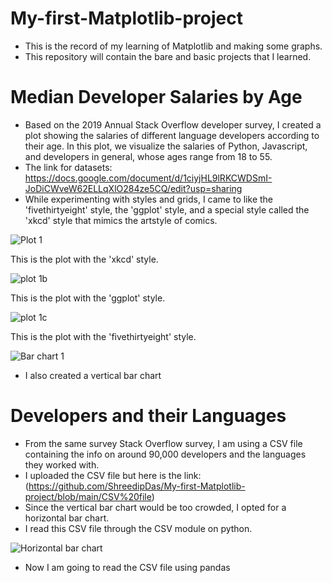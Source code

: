 # My-first-Matplotlib-project
- This is the record of my learning of Matplotlib and making some graphs.
- This repository will contain the bare and basic projects that I learned.

# Median Developer Salaries by Age
- Based on the 2019 Annual Stack Overflow developer survey, I created a plot showing the salaries of different language developers according to their age.
In this plot, we visualize the salaries of Python, Javascript, and developers in general, whose ages range from 18 to 55.
- The link for datasets: https://docs.google.com/document/d/1ciyjHL9lRKCWDSmI-JoDiCWveW62ELLqXlO284ze5CQ/edit?usp=sharing
- While experimenting with styles and grids, I came to like the 'fivethirtyeight' style, the 'ggplot' style, and a special style called the 'xkcd' style that mimics the artstyle of comics.

![Plot 1](https://github.com/user-attachments/assets/37eeed6b-3fa1-4ef4-9bd4-e2e6b3c95bc3)

This is the plot with the 'xkcd' style.

![plot 1b](https://github.com/user-attachments/assets/339556d6-a2e4-4446-8ef4-722b441f3079)

This is the plot with the 'ggplot' style.

![plot 1c](https://github.com/user-attachments/assets/0810c68f-636a-4e4f-914b-a1c3ad65b0b3)

This is the plot with the 'fivethirtyeight' style.

![Bar chart 1](https://github.com/user-attachments/assets/7ed064a6-b7e0-411c-aa61-ce901b748221)

- I also created a vertical bar chart

# Developers and their Languages
- From the same survey Stack Overflow survey, I am using a CSV file containing the info on around 90,000 developers and the languages they worked with.
- I uploaded the CSV file but here is the link: (https://github.com/ShreedipDas/My-first-Matplotlib-project/blob/main/CSV%20file)
- Since the vertical bar chart would be too crowded, I opted for a horizontal bar chart.
- I read this CSV file through the CSV module on python.

![Horizontal bar chart](https://github.com/user-attachments/assets/e6861703-7cb1-45d5-ae7a-ee93ea5333a3)

- Now I am going to read the CSV file using pandas


